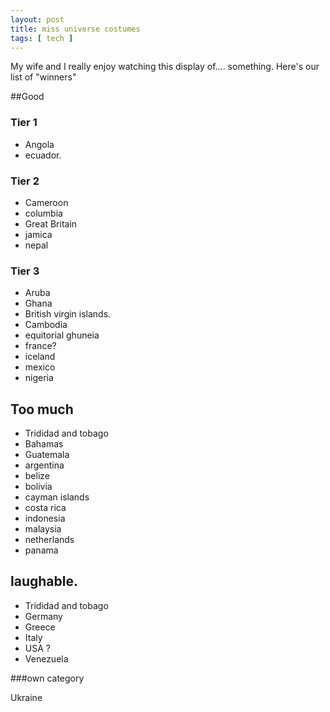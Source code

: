 ```yaml
---
layout: post
title: miss universe costumes
tags: [ tech ]
---
```


My wife and I really enjoy watching this display of.... something.
Here's our list of "winners" 

##Good
### Tier 1
* Angola
* ecuador.

### Tier 2
* Cameroon
* columbia
* Great Britain
* jamica 
* nepal

### Tier 3
* Aruba
* Ghana
* British virgin islands.
* Cambodia
* equitorial ghuneia 
* france?
* iceland
* mexico
* nigeria

## Too much 
* Trididad and tobago
* Bahamas
* Guatemala
* argentina 
* belize
* bolivia
* cayman islands
* costa rica
* indonesia
* malaysia 
* netherlands
* panama

## laughable.
* Trididad and tobago
* Germany
* Greece
* Italy
* USA ? 
* Venezuela 

###own category

Ukraine
